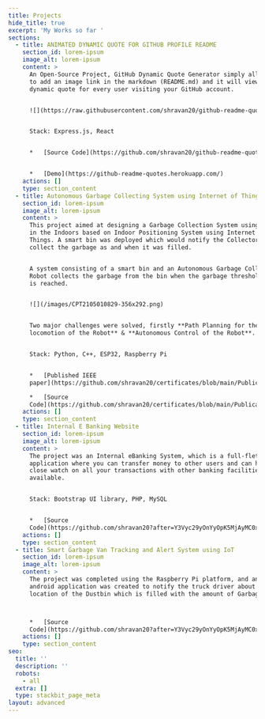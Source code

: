 ```yaml
---
title: Projects
hide_title: true
excerpt: 'My Works so far '
sections:
  - title: ANIMATED DYNAMIC QUOTE FOR GITHUB PROFILE README
    section_id: lorem-ipsum
    image_alt: lorem-ipsum
    content: >
      An Open-Source Project, GitHub Dynamic Quote Generator simply allows you
      to add an image link in the markdown (README.md) and it will view you a
      dynamic quote for every user visiting your GitHub account.


      ![](https://raw.githubusercontent.com/shravan20/github-readme-quotes/main/assets/README.png)


      Stack: Express.js, React


      *   [Source Code](https://github.com/shravan20/github-readme-quotes)


      *   [Demo](https://github-readme-quotes.herokuapp.com/)
    actions: []
    type: section_content
  - title: Autonomous Garbage Collecting System using Internet of Things
    section_id: lorem-ipsum
    image_alt: lorem-ipsum
    content: >
      This project aimed at designing a Garbage Collection System using a Robot
      in the Indoors based on Indoor Positioning System using Internet of
      Things. A smart bin was deployed which would notify the Collector Robot to
      collect the garbage as and when it was filled.


      A system consisting of a smart bin and an Autonomous Garbage Collecting
      Robot collects the garbage from the bin when the garbage threshold level
      is reached.


      ![](/images/CPT2105010829-356x292.png)


      Two major challenges were solved, firstly **Path Planning for the
      locomotion of the Robot** & **Autonomous Control of the Robot**.


      Stack: Python, C++, ESP32, Raspberry Pi


      *   [Published IEEE
      paper](https://github.com/shravan20/certificates/blob/main/Publications/Autonomous%20Garbage%20Collection%20System%20using%0AInternet%20of%20Things/10F.pdf)

      *   [Source
      Code](https://github.com/shravan20/certificates/blob/main/Publications/Autonomous%20Garbage%20Collection%20System%20using%0AInternet%20of%20Things/10F.pdf)
    actions: []
    type: section_content
  - title: Internal E Banking Website
    section_id: lorem-ipsum
    image_alt: lorem-ipsum
    content: >
      The project was an Internal eBanking System, which is a full-fletched web
      application where you can transfer money to other users and can have a
      close watch on all your transactions with other banking facilities
      available.


      Stack: Bootstrap UI library, PHP, MySQL


      *   [Source
      Code](https://github.com/shravan20?after=Y3Vyc29yOnYyOpK5MjAyMC0xMi0zMVQwMzo0MDoxMyswNTozMM4TaSTo\&language=\&q=\&sort=\&tab=repositories)
    actions: []
    type: section_content
  - title: Smart Garbage Van Tracking and Alert System using IoT
    section_id: lorem-ipsum
    image_alt: lorem-ipsum
    content: >
      The project was completed using the Raspberry Pi platform, and an MIT
      android application was created to notify the truck driver about the
      location of the Dustbin which is filled with the amount of Garbage filled.



      *   [Source
      Code](https://github.com/shravan20?after=Y3Vyc29yOnYyOpK5MjAyMC0xMi0zMVQwMzo0MDoxMyswNTozMM4TaSTo\&language=\&q=\&sort=\&tab=repositories)
    actions: []
    type: section_content
seo:
  title: ''
  description: ''
  robots:
    - all
  extra: []
  type: stackbit_page_meta
layout: advanced
---
```

